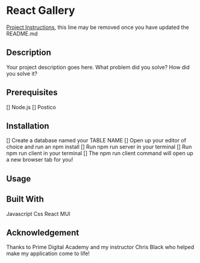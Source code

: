 # React Gallery 

[Project Instructions](./INSTRUCTIONS.md), this line may be removed once you have updated the README.md

## Description

Your project description goes here. What problem did you solve? How did you solve it?

## Prerequisites
[] Node.js
[] Postico

## Installation
[] Create a database named your TABLE NAME 
[] Open up your editor of choice and run an npm install
[] Run npm run server in your terminal
[] Run npm run client in your terminal
[] The npm run client command will open up a new browser tab for you!

## Usage



## Built With 
Javascript 
Css 
React 
MUI 

## Acknowledgement 
Thanks to Prime Digital Academy and my instructor Chris Black who helped make my application come to life!




